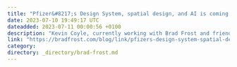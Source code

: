 ```yaml
---
title: "Pfizer&#8217;s Design System, spatial design, and AI is coming after your (boring) job"
date: 2023-07-10 19:49:17 UTC
dateadded: 2023-07-11 00:00:56 +0100
description: "Kevin Coyle, currently working with Brad Frost and friends at Big Medium, is an incredible all-star professional in tech currently focusing on frontend. We met when we enlisted his help to migrate a mutual client onto a Terraform setup in […]"
link: "https://bradfrost.com/blog/link/pfizers-design-system-spatial-design-and-ai-is-coming-after-your-boring-job/"
category:
directory: _directory/brad-frost.md
---
```

